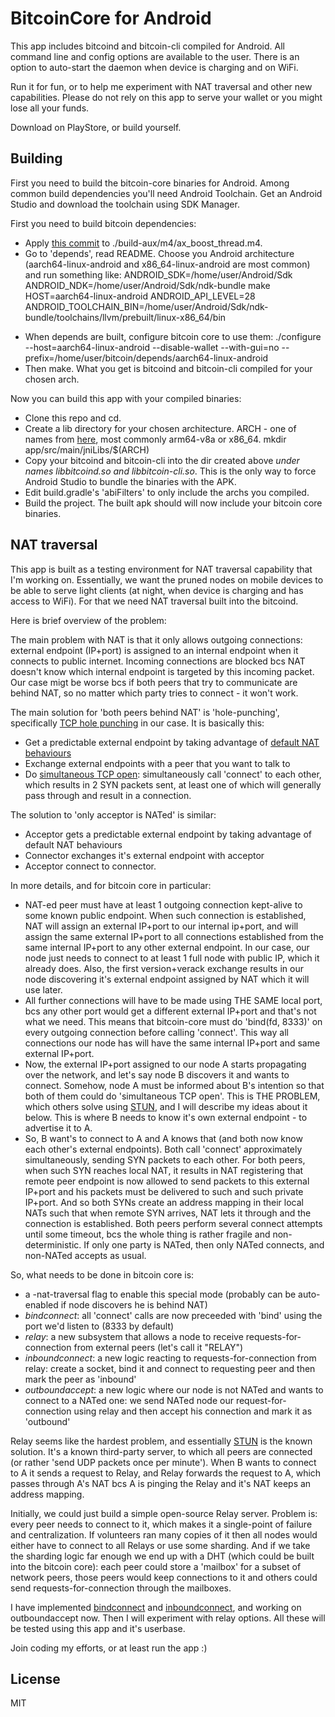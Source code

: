 # BitcoinCore for Android

This app includes bitcoind and bitcoin-cli compiled for Android. All command line and config options are available to the user. There is an option to auto-start the daemon when device is charging and on WiFi.

Run it for fun, or to help me experiment with NAT traversal and other new capabilities. Please do not rely on this app to serve your wallet or you might lose all your funds.

Download on PlayStore, or build yourself. 

## Building

First you need to build the bitcoin-core binaries for Android. Among common build dependencies you'll need Android Toolchain. Get an Android Studio and download the toolchain using SDK Manager.

First you need to build bitcoin dependencies:
* Apply [this commit](https://github.com/autoconf-archive/autoconf-archive/pull/211/commits/0087595e99c8bb9a41f5c05a426b453c8d4d931c) to ./build-aux/m4/ax_boost_thread.m4.
* Go to 'depends', read README. Choose you Android architecture (aarch64-linux-android and x86_64-linux-android are most common) and run something like:
    ANDROID_SDK=/home/user/Android/Sdk ANDROID_NDK=/home/user/Android/Sdk/ndk-bundle make HOST=aarch64-linux-android ANDROID_API_LEVEL=28 ANDROID_TOOLCHAIN_BIN=/home/user/Android/Sdk/ndk-bundle/toolchains/llvm/prebuilt/linux-x86_64/bin
- When depends are built, configure bitcoin core to use them:
    ./configure --host=aarch64-linux-android --disable-wallet --with-gui=no --prefix=/home/user/bitcoin/depends/aarch64-linux-android
- Then make. What you get is bitcoind and bitcoin-cli compiled for your chosen arch.

Now you can build this app with your compiled binaries:
- Clone this repo and cd.
- Create a lib directory for your chosen architecture. ARCH - one of names from [here](https://developer.android.com/ndk/guides/abis), most commonly arm64-v8a or x86_64.
    mkdir app/src/main/jniLibs/$(ARCH)
- Copy your bitcoind and bitcoin-cli into the dir created above *under names libbitcoind.so and libbitcoin-cli.so*. This is the only way to force Android Studio to bundle the binaries with the APK.
- Edit build.gradle's 'abiFilters' to only include the archs you compiled.
- Build the project. The built apk should will now include your bitcoin core binaries.

## NAT traversal

This app is built as a testing environment for NAT traversal capability that I'm working on. Essentially, we want the pruned nodes on mobile devices to be able to serve light clients (at night, when device is charging and has access to WiFi). For that we need NAT traversal built into the bitcoind.

Here is brief overview of the problem:

The main problem with NAT is that it only allows outgoing connections: external endpoint (IP+port) is assigned to an internal endpoint when it connects to public internet. Incoming connections are blocked bcs NAT doesn't know which internal endpoint is targeted by this incoming packet. Our case migt be worse bcs if both peers that try to communicate are behind NAT, so no matter which party tries to connect - it won't work.

The main solution for 'both peers behind NAT' is 'hole-punching', specifically [TCP hole punching](https://en.wikipedia.org/wiki/TCP_hole_punching) in our case. It is basically this:
- Get a predictable external endpoint by taking advantage of [default NAT behaviours](https://tools.ietf.org/html/rfc5382)
- Exchange external endpoints with a peer that you want to talk to
- Do [simultaneous TCP open](http://ttcplinux.sourceforge.net/documents/one/tcpstate/tcpstate.html): simultaneously call 'connect' to each other, which results in 2 SYN packets sent, at least one of which will generally pass through and result in a connection.

The solution to 'only acceptor is NATed' is similar:
- Acceptor gets a predictable external endpoint by taking advantage of default NAT behaviours
- Connector exchanges it's external endpoint with acceptor
- Acceptor connect to connector.

In more details, and for bitcoin core in particular:
- NAT-ed peer must have at least 1 outgoing connection kept-alive to some known public endpoint. When such connection is established, NAT will assign an external IP+port to our internal ip+port, and will assign the same external IP+port to all connections established from the same internal IP+port to any other external endpoint. In our case, our node just needs to connect to at least 1 full node with public IP, which it already does. Also, the first version+verack exchange results in our node discovering it's external endpoint assigned by NAT which it will use later.
- All further connections will have to be made using THE SAME local port, bcs any other port would get a different external IP+port and that's not what we need. This means that bitcoin-core must do 'bind(fd, 8333)' on every outgoing connection before calling 'connect'. This way all connections our node has will have the same internal IP+port and same external IP+port.
- Now, the external IP+port assigned to our node A starts propagating over the network, and let's say node B discovers it and wants to connect. Somehow, node A must be informed about B's intention so that both of them could do 'simultaneous TCP open'. This is THE PROBLEM, which others solve using [STUN](https://tools.ietf.org/html/rfc5389), and I will describe my ideas about it below. This is where B needs to know it's own external endpoint - to advertise it to A.
- So, B want's to connect to A and A knows that (and both now know each other's external endpoints). Both call 'connect' approximately simultaneously, sending SYN packets to each other. For both peers, when such SYN reaches local NAT, it results in NAT registering that remote peer endpoint is now allowed to send packets to this external IP+port and his packets must be delivered to such and such private IP+port. And so both SYNs create an address mapping in their local NATs such that when remote SYN arrives, NAT lets it through and the connection is established. Both peers perform several connect attempts until some timeout, bcs the whole thing is rather fragile and non-deterministic. If only one party is NATed, then only NATed connects, and non-NATed accepts as usual.

So, what needs to be done in bitcoin core is:
- a -nat-traversal flag to enable this special mode (probably can be auto-enabled if node discovers he is behind NAT)
- *bindconnect*: all 'connect' calls are now preceeded with 'bind' using the port we'd listen to (8333 by default)
- *relay*: a new subsystem that allows a node to receive requests-for-connection from external peers (let's call it "RELAY")
- *inboundconnect*: a new logic reacting to requests-for-connection from relay: create a socket, bind it and connect to requesting peer and then mark the peer as 'inbound' 
- *outboundaccept*: a new logic where our node is not NATed and wants to connect to a NATed one: we send NATed node our request-for-connection using relay and then accept his connection and mark it as 'outbound' 

Relay seems like the hardest problem, and essentially [STUN](https://tools.ietf.org/html/rfc5389) is the known solution. It's a known third-party server, to which all peers are connected (or rather 'send UDP packets once per minute'). When B wants to connect to A it sends a request to Relay, and Relay forwards the request to A, which passes through A's NAT bcs A is pinging the Relay and it's NAT keeps an address mapping.

Initially, we could just build a simple open-source Relay server. Problem is: every peer needs to connect to it, which makes it a single-point of failure and centralization. If volunteers ran many copies of it then all nodes would either have to connect to all Relays or use some sharding. And if we take the sharding logic far enough we end up with a DHT (which could be built into the bitcoin core): each peer could store a 'mailbox' for a subset of network peers, those peers would keep connections to it and others could send requests-for-connection through the mailboxes.

I have implemented [bindconnect](https://github.com/brugeman/bitcoin/tree/bindconnect) and [inboundconnect](https://github.com/brugeman/bitcoin/tree/inboundconnect), and working on outboundaccept now. Then I will experiment with relay options. All these will be tested using this app and it's userbase.

Join coding my efforts, or at least run the app :)

## License

MIT